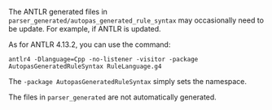 The ANTLR generated files in `parser_generated/autopas_generated_rule_syntax` may occasionally need to be update.
For example, if ANTLR is updated.

As for ANTLR 4.13.2, you can use the command:

```aiignore
antlr4 -Dlanguage=Cpp -no-listener -visitor -package AutopasGeneratedRuleSyntax RuleLanguage.g4
```

The `-package AutopasGeneratedRuleSyntax` simply sets the namespace.

The files in `parser_generated` are not automatically generated.